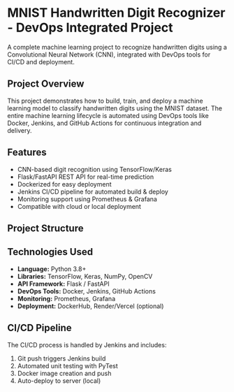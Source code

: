 # MNIST Handwritten Digit Recognizer - DevOps Integrated Project

A complete machine learning project to recognize handwritten digits using a Convolutional Neural Network (CNN), integrated with DevOps tools for CI/CD and deployment.

## Project Overview

This project demonstrates how to build, train, and deploy a machine learning model to classify handwritten digits using the MNIST dataset. The entire machine learning lifecycle is automated using DevOps tools like Docker, Jenkins, and GitHub Actions for continuous integration and delivery.

## Features

- CNN-based digit recognition using TensorFlow/Keras
- Flask/FastAPI REST API for real-time prediction
- Dockerized for easy deployment
- Jenkins CI/CD pipeline for automated build & deploy
- Monitoring support using Prometheus & Grafana
- Compatible with cloud or local deployment

## Project Structure


## Technologies Used

- **Language:** Python 3.8+
- **Libraries:** TensorFlow, Keras, NumPy, OpenCV
- **API Framework:** Flask / FastAPI
- **DevOps Tools:** Docker, Jenkins, GitHub Actions
- **Monitoring:** Prometheus, Grafana
- **Deployment:** DockerHub, Render/Vercel (optional)

## CI/CD Pipeline

The CI/CD process is handled by Jenkins and includes:

1. Git push triggers Jenkins build
2. Automated unit testing with PyTest
3. Docker image creation and push
4. Auto-deploy to server (local)

